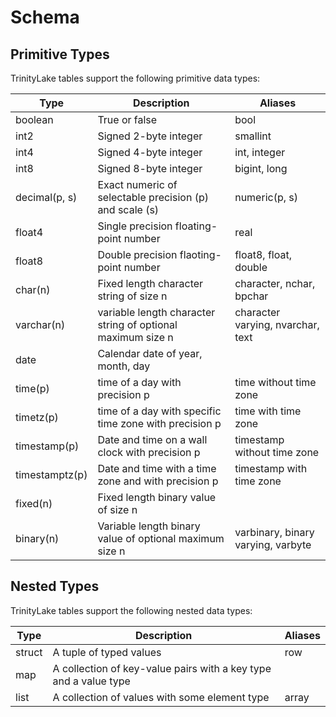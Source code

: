 # Schema

## Primitive Types

TrinityLake tables support the following primitive data types:

| Type           | Description                                                 | Aliases                            |
|----------------|-------------------------------------------------------------|------------------------------------|
| boolean        | True or false                                               | bool                               |
| int2           | Signed 2-byte integer                                       | smallint                           |
| int4           | Signed 4-byte integer                                       | int, integer                       |
| int8           | Signed 8-byte integer                                       | bigint, long                       |
| decimal(p, s)  | Exact numeric of selectable precision (p) and scale (s)     | numeric(p, s)                      |
| float4         | Single precision floating-point number                      | real                               |
| float8         | Double precision flaoting-point number                      | float8, float, double              |
| char(n)        | Fixed length character string of size n                     | character, nchar, bpchar           |
| varchar(n)     | variable length character string of optional maximum size n | character varying, nvarchar, text  |
| date           | Calendar date of year, month, day                           |                                    |
| time(p)        | time of a day with precision p                              | time without time zone             |
| timetz(p)      | time of a day with specific time zone with precision p      | time with time zone                |
| timestamp(p)   | Date and time on a wall clock with precision p              | timestamp without time zone        |
| timestamptz(p) | Date and time with a time zone and with precision p         | timestamp with time zone           |
| fixed(n)       | Fixed length binary value of size n                         |                                    |
| binary(n)      | Variable length binary value of optional maximum size n     | varbinary, binary varying, varbyte |

## Nested Types

TrinityLake tables support the following nested data types:

| Type   | Description                                                      | Aliases |
|--------|------------------------------------------------------------------|---------|
| struct | A tuple of typed values                                          | row     |
| map    | A collection of key-value pairs with a key type and a value type |         |
| list   | A collection of values with some element type                    | array   |
